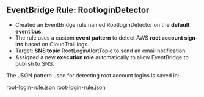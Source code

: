 ## EventBridge Rule: RootloginDetector

- Created an EventBridge rule named RootloginDetector on the **default event bus**.
- The rule uses a custom **event pattern** to detect AWS **root account sign-ins** based on CloudTrail logs.
- Target: **SNS topic** RootLoginAlertTopic to send an email notification.
- Assigned a new **execution role** automatically to allow EventBridge to publish to SNS.

The JSON pattern used for detecting root account logins is saved in:

[root-login-rule.json](./root-login-rule.json)
[root-login-rule.json](./root-login-rule.json)

